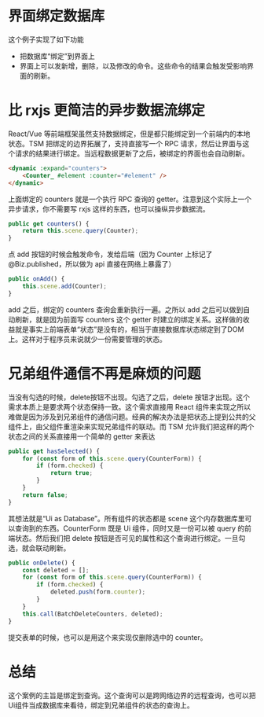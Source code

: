 # 界面绑定数据库

这个例子实现了如下功能

* 把数据库“绑定”到界面上
* 界面上可以发新增，删除，以及修改的命令。这些命令的结果会触发受影响界面的刷新。

# 比 rxjs 更简洁的异步数据流绑定

React/Vue 等前端框架虽然支持数据绑定，但是都只能绑定到一个前端内的本地状态。TSM 把绑定的边界拓展了，支持直接写一个 RPC 请求，然后让界面与这个请求的结果进行绑定。当远程数据更新了之后，被绑定的界面也会自动刷新。

```html
<dynamic :expand="counters">
    <Counter_ #element :counter="#element" />
</dynamic>
```

上面绑定的 counters 就是一个执行 RPC 查询的 getter。注意到这个实际上一个异步请求，你不需要写 rxjs 这样的东西，也可以操纵异步数据流。

```ts
public get counters() {
    return this.scene.query(Counter);
}
```

点 add 按钮的时候会触发命令，发给后端（因为 Counter 上标记了 @Biz.published，所以做为 api 直接在网络上暴露了）

```ts
public onAdd() {
    this.scene.add(Counter);
}
```

add 之后，绑定的 counters 查询会重新执行一遍。之所以 add 之后可以做到自动刷新，就是因为前面写 counters 这个 getter 时建立的绑定关系。这样做的收益就是事实上前端表单“状态”是没有的，相当于直接数据库状态绑定到了DOM上。这样对于程序员来说就少一份需要管理的状态。

# 兄弟组件通信不再是麻烦的问题

当没有勾选的时候，delete按钮不出现。勾选了之后，delete 按钮才出现。这个需求本质上是要求两个状态保持一致。这个需求直接用 React 组件来实现之所以难做是因为涉及到兄弟组件的通信问题。经典的解决办法是把状态上提到公共的父组件上，由父组件重渲染来实现兄弟组件的联动。而 TSM 允许我们把这样的两个状态之间的关系直接用一个简单的 getter 来表达

```ts
public get hasSelected() {
    for (const form of this.scene.query(CounterForm)) {
        if (form.checked) {
            return true;
        }
    }
    return false;
}
```

其想法就是“Ui as Database”。所有组件的状态都是 scene 这个内存数据库里可以查询到的东西。CounterForm 既是 Ui 组件，同时又是一份可以被 query 的前端状态。然后我们把 delete 按钮是否可见的属性和这个查询进行绑定。一旦勾选，就会联动刷新。

```ts
public onDelete() {
    const deleted = [];
    for (const form of this.scene.query(CounterForm)) {
        if (form.checked) {
            deleted.push(form.counter);
        }
    }
    this.call(BatchDeleteCounters, deleted);
}
```

提交表单的时候，也可以是用这个来实现仅删除选中的 counter。

# 总结

这个案例的主旨是绑定到查询。这个查询可以是跨网络边界的远程查询，也可以把Ui组件当成数据库来看待，绑定到兄弟组件的状态的查询上。